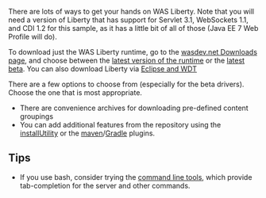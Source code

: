 There are lots of ways to get your hands on WAS Liberty. Note that you will need a version of Liberty that has support for Servlet 3.1, WebSockets 1.1, and CDI 1.2 for this sample, as it has a little bit of all of those (Java EE 7 Web Profile will do).

To download just the WAS Liberty runtime, go to the [wasdev.net Downloads page][wasdev], and choose between the [latest version of the runtime][wasdev-latest] or the [latest beta][wasdev-beta]. You can also download Liberty via [Eclipse and WDT]((/docs/Downloading-WAS-Liberty.md))

There are a few options to choose from (especially for the beta drivers). Choose the one that is most appropriate.
* There are convenience archives for downloading pre-defined content groupings
* You can add additional features from the repository using the [installUtility][installUtility] or the [maven][maven-plugin]/[Gradle][gradle-plugin] plugins.

[wasdev]: https://developer.ibm.com/wasdev/downloads/
[wasdev-latest]: https://developer.ibm.com/wasdev/downloads/liberty-profile-using-non-eclipse-environments/
[wasdev-beta]: https://developer.ibm.com/wasdev/downloads/liberty-profile-beta/
[installUtility]: http://www-01.ibm.com/support/knowledgecenter/#!/was_beta_liberty/com.ibm.websphere.wlp.nd.multiplatform.doc/ae/rwlp_command_installutility.html
[maven-plugin]: https://github.com/WASdev/ci.maven
[gradle-plugin]: https://github.com/WASdev/ci.gradle

## Tips

* If you use bash, consider trying the [command line tools](https://github.com/WASdev/util.bash.completion), which provide tab-completion for the server and other commands.
